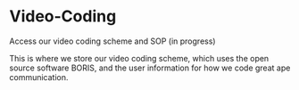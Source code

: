 # Video-Coding
Access our video coding scheme and SOP (in progress)

This is where we store our video coding scheme, which uses the open source software BORIS, and the user information for how we code great ape communication.
